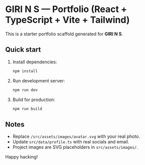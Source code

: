 # GIRI N S — Portfolio (React + TypeScript + Vite + Tailwind)

This is a starter portfolio scaffold generated for **GIRI N S**.

## Quick start

1. Install dependencies:
   ```bash
   npm install
   ```

2. Run development server:
   ```bash
   npm run dev
   ```

3. Build for production:
   ```bash
   npm run build
   ```

## Notes

- Replace `/src/assets/images/avatar.svg` with your real photo.
- Update `src/data/profile.ts` with real socials and email.
- Project images are SVG placeholders in `src/assets/images/`.

Happy hacking!
